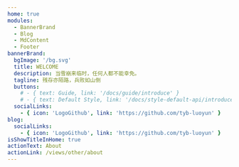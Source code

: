 ```yaml
---
home: true
modules:
  - BannerBrand
  - Blog
  - MdContent
  - Footer
bannerBrand:
  bgImage: '/bg.svg'
  title: WELCOME
  description: 当雪崩来临时，任何人都不能幸免。
  tagline: 残存亦陌路，兵败如山倒
  buttons:
    # - { text: Guide, link: '/docs/guide/introduce' }
    # - { text: Default Style, link: '/docs/style-default-api/introduce', type: 'plain' }
  socialLinks:
    - { icon: 'LogoGithub', link: 'https://github.com/tyb-luoyun' }
blog:
  socialLinks:
    - { icon: 'LogoGithub', link: 'https://github.com/tyb-luoyun' }
isShowTitleInHome: true
actionText: About
actionLink: /views/other/about
---
```

 